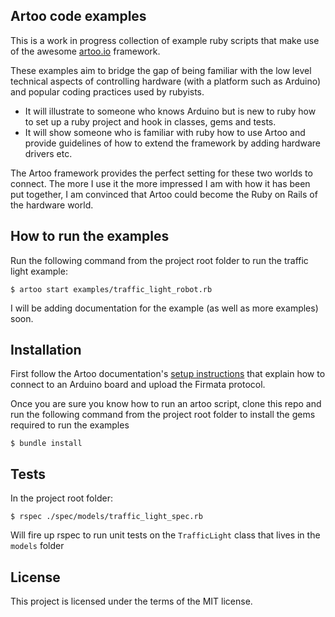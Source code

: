 ## Artoo code examples

This is a work in progress collection of example ruby scripts that make use of the awesome [artoo.io](http://artoo.io/) framework.

These examples aim to bridge the gap of being familiar with the low level technical aspects of controlling hardware (with a platform such as Arduino) and popular coding practices used by rubyists.

+ It will illustrate to someone who knows Arduino but is new to ruby how to set up a ruby project and hook in classes, gems and tests.
+ It will show someone who is familiar with ruby how to use Artoo and provide guidelines of how to extend the framework by adding hardware drivers etc.

The Artoo framework provides the perfect setting for these two worlds to connect. The more I use it the more impressed I am with how it has been put together, I am convinced that Artoo could become the Ruby on Rails of the hardware world.         

## How to run the examples

Run the following command from the project root folder to run the traffic light example:

```
$ artoo start examples/traffic_light_robot.rb

```
I will be adding documentation for the example (as well as more examples) soon.

## Installation

First follow the Artoo documentation's [setup instructions](http://artoo.io/documentation/platforms/arduino/) that explain how to connect to an Arduino board and upload the Firmata protocol.

Once you are sure you know how to run an artoo script, clone this repo and run the following command from the project root folder to install the gems required to run the examples

```
$ bundle install

```

## Tests

In the project root folder:

```
$ rspec ./spec/models/traffic_light_spec.rb
```

Will fire up rspec to run unit tests on the `TrafficLight` class that lives in the `models` folder   

## License

This project is licensed under the terms of the MIT license.
